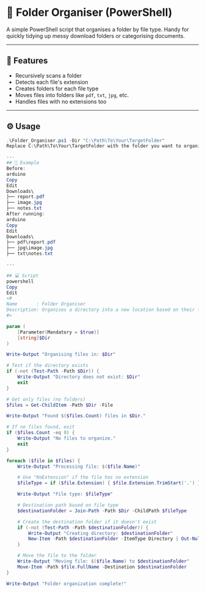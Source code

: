 # 📁 Folder Organiser (PowerShell)

A simple PowerShell script that organises a folder by file type. Handy for quickly tidying up messy download folders or categorising documents.

---

## 🚀 Features

- Recursively scans a folder  
- Detects each file's extension  
- Creates folders for each file type  
- Moves files into folders like `pdf`, `txt`, `jpg`, etc.  
- Handles files with no extensions too  

---

## ⚙️ Usage

```powershell
.\Folder_Organiser.ps1 -Dir "C:\Path\To\Your\TargetFolder"
Replace C:\Path\To\Your\TargetFolder with the folder you want to organise.

---
## 🧪 Example
Before:
arduino
Copy
Edit
Downloads\
├── report.pdf
├── image.jpg
├── notes.txt
After running:
arduino
Copy
Edit
Downloads\
├── pdf\report.pdf
├── jpg\image.jpg
├── txt\notes.txt

---

## 💻 Script
powershell
Copy
Edit
<#
Name       : Folder Organiser
Description: Organises a directory into a new location based on their file types.
#>

param (
    [Parameter(Mandatory = $true)]
    [string]$Dir
)

Write-Output "Organising files in: $Dir"

# Test if the directory exists
if (-not (Test-Path -Path $Dir)) {
    Write-Output "Directory does not exist: $Dir"
    exit
}

# Get only files (no folders)
$files = Get-ChildItem -Path $Dir -File

Write-Output "Found $($files.Count) files in $Dir."

# If no files found, exit
if ($files.Count -eq 0) {
    Write-Output "No files to organize."
    exit
}

foreach ($file in $files) {
    Write-Output "Processing file: $($file.Name)"

    # Use "NoExtension" if the file has no extension
    $fileType = if ($file.Extension) { $file.Extension.TrimStart('.') } else { "NoExtension" }

    Write-Output "File type: $fileType"

    # Destination path based on file type
    $destinationFolder = Join-Path -Path $Dir -ChildPath $fileType

    # Create the destination folder if it doesn't exist
    if (-not (Test-Path -Path $destinationFolder)) {
        Write-Output "Creating directory: $destinationFolder"
        New-Item -Path $destinationFolder -ItemType Directory | Out-Null
    }

    # Move the file to the folder
    Write-Output "Moving file: $($file.Name) to $destinationFolder"
    Move-Item -Path $file.FullName -Destination $destinationFolder
}

Write-Output "Folder organization complete!"

